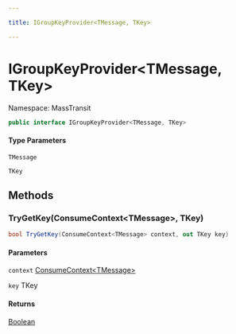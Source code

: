 ```yaml
---

title: IGroupKeyProvider<TMessage, TKey>

---
```


# IGroupKeyProvider\<TMessage, TKey\>

Namespace: MassTransit

```csharp
public interface IGroupKeyProvider<TMessage, TKey>
```

#### Type Parameters

`TMessage`<br/>

`TKey`<br/>

## Methods

### **TryGetKey(ConsumeContext\<TMessage\>, TKey)**

```csharp
bool TryGetKey(ConsumeContext<TMessage> context, out TKey key)
```

#### Parameters

`context` [ConsumeContext\<TMessage\>](../masstransit/consumecontext-1)<br/>

`key` TKey<br/>

#### Returns

[Boolean](https://learn.microsoft.com/en-us/dotnet/api/system.boolean)<br/>
